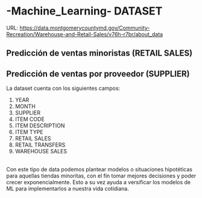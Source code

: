 # -Machine_Learning- DATASET
URL: https://data.montgomerycountymd.gov/Community-Recreation/Warehouse-and-Retail-Sales/v76h-r7br/about_data 
## Predicción de ventas minoristas (RETAIL SALES)
## Predicción de ventas por proveedor (SUPPLIER)
La dataset cuenta con los siguientes campos:
  1. YEAR
  2. MONTH
  3. SUPPLIER
  4. ITEM CODE
  5. ITEM DESCRIPTION
  6. ITEM TYPE
  7. RETAIL SALES
  8. RETAIL TRANSFERS
  9. WAREHOUSE SALES
<br>
Con este tipo de data podemos plantear modelos o situaciones hipotéticas para aquellas tiendas minoritas, con el fin  tomar mejores decisiones y poder crecer exponencialmente. Esto a su vez ayuda a versificar los modelos de ML para implementarlos a nuestra vida cotidiana.
 
